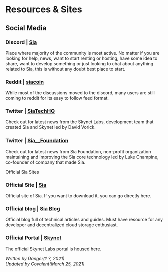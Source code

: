 # Resources & Sites
## Social Media
### Discord | [Sia](https://discord.gg/invite/sia)
Place where majority of the community is most active. No matter if you are looking for help, news, want to start renting or hosting, have some idea to share, want to develop something or just looking to chat about anything related to Sia, this is without any doubt best place to start.

### Reddit | [siacoin](https://reddit.com/r/siacoin)
While most of the discussions moved to the discord, many users are still coming to reddit for its easy to follow feed format.

### Twitter | [SiaTechHQ](https://twitter.com/SiaTechHQ)
Check out for latest news from the Skynet Labs, development team that created Sia and Skynet led by David Vorick.

### Twitter | [Sia__Foundation](https://twitter.com/Sia__Foundation)
Check out for latest news from Sia Foundation, non-profit organization maintaining and improving the Sia core technology led by Luke Champine, co-founder of company that made Sia.

Official Sia Sites
### Official Site | [Sia](https://sia.tech)
Official site of Sia. If you want to download it, you can go directly here.

### Official blog | [Sia Blog](https://blog.sia.tech)
Official blog full of technical articles and guides. Must have resource for any developer and decentralized cloud storage enthusiast.

### Official Portal | [Skynet](https://siasky.net)
The official Skynet Labs portal is housed here.

*Written by Danger(? ?, 2021)*  
*Updated by Covalent(March 25, 2021)*
